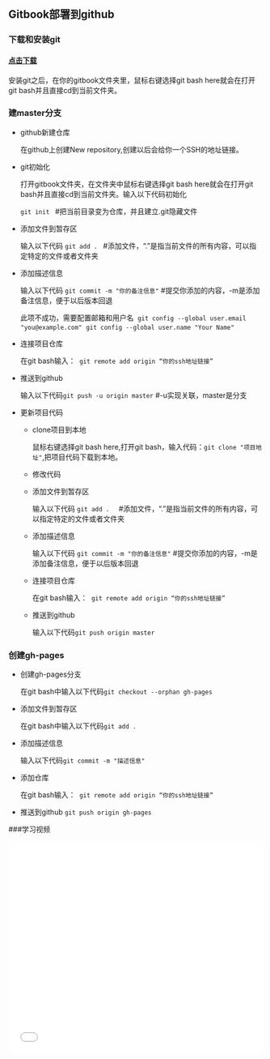 ## Gitbook部署到github

### 下载和安装git

#### [点击下载](https://git-scm.com/downloads)

安装git之后，在你的gitbook文件夹里，鼠标右键选择git bash here就会在打开git bash并且直接cd到当前文件夹。

### 建master分支

- github新建仓库

  在github上创建New repository,创建以后会给你一个SSH的地址链接。

- git初始化

  打开gitbook文件夹，在文件夹中鼠标右键选择git bash here就会在打开git bash并且直接cd到当前文件夹。输入以下代码初始化
  
  `git init `       #把当前目录变为仓库，并且建立.git隐藏文件

- 添加文件到暂存区

  输入以下代码
 ` git add .  `     #添加文件，“.”是指当前文件的所有内容，可以指定特定的文件或者文件夹

- 添加描述信息

  输入以下代码
 ` git commit -m "你的备注信息" `      #提交你添加的内容，-m是添加备注信息，便于以后版本回退 
  
  
  此项不成功，需要配置邮箱和用户名
   `git config --global user.email "you@example.com"`
   `git config --global user.name "Your Name"`

- 连接项目仓库

  在git bash输入： 
  `git remote add origin “你的ssh地址链接”`

- 推送到github

  输入以下代码`git push -u origin master` #-u实现关联，master是分支

- 更新项目代码

    - clone项目到本地

	  鼠标右键选择git bash here,打开git bash，输入代码：`git clone "项目地址"`,把项目代码下载到本地。

	- 修改代码
	- 添加文件到暂存区

	  输入以下代码
	  `git add .  `     #添加文件，“.”是指当前文件的所有内容，可以指定特定的文件或者文件夹

	- 添加描述信息

	  输入以下代码
	 ` git commit -m "你的备注信息" `      #提交你添加的内容，-m是添加备注信息，便于以后版本回退

	- 连接项目仓库

	  在git bash输入： 
	  `git remote add origin “你的ssh地址链接”`

	- 推送到github

	  输入以下代码`git push origin master`

### 创建gh-pages

- 创建gh-pages分支

  在git bash中输入以下代码`git checkout --orphan gh-pages`

- 添加文件到暂存区

  在git bash中输入以下代码`git add .`

- 添加描述信息

  输入以下代码`git commit -m "描述信息"`

- 添加仓库

  在git bash输入： 
  `git remote add origin “你的ssh地址链接”`
  

- 推送到github
 `git push origin gh-pages`
 
 ###学习视频
 
 <iframe width=100% height="418" src="//player.bilibili.com/player.html?aid=843223388&bvid=BV1H54y1t7fD&cid=269502734&page=1" scrolling="no" border="0" frameborder="no" framespacing="0" allowfullscreen="true"> </iframe>